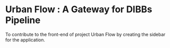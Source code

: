 # Urban Flow : A Gateway for DIBBs Pipeline #

To contribute to the front-end of project Urban Flow by creating the sidebar for the application.